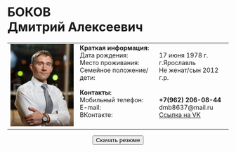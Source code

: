 <h1>БОКОВ
<br>Дмитрий Алексеевич</h1>
<table>
  <tbody>
    <tr>
      <td><img src="1_MG_3769.jpg"></td>
      <td valign="TOP" align="LEFT"><b>Краткая информация:</b><br>Дата рождения:<br>Место проживания:<br>Семейное положение/дети:<br><br><b>Контакты:</b><br>Мобильный телефон:<br>E-mail:<br>ВКонтакте:<br><br></td>
      <td valign="TOP" align="LEFT"><br>17 июня 1978 г.<br>г.Ярославль<br>Не женат/сын 2012 г.р.<br><br><br><strong>+7(962) 206-08-44</strong><br>dmb8637@mail.ru<br><a HREF="https://vk.com/id32994005" target="_blank">Ссылка на VK</a><br><br></td>
    </tr>
  </tbody>
</table>
<p align="center"><a href="anketa_D_A_Bokov.docx"><button>Скачать резюме</button></a></p>
